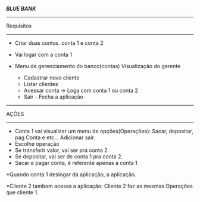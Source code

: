 *********************BLUE BANK*********************

**************************************
Requisitos
**************************************
- Criar duas contas. conta 1 e conta 2

- Vai logar com a conta 1

- Menu de gerenciamento do banco(contas) Visualização do gerente
    * Cadastrar novo cliente
    * Listar clientes
    * Acessar conta -> Loga com conta 1 ou conta 2
    * Sair - Fecha a aplicação

**************************************
AÇÕES
**************************************
- Conta 1 vai visualizar um menu de opções(Operações): Sacar, depositar, pag Conta e etc... Adicionar sair.
- Escolhe operação
- Se transferir valor, vai ser pra conta 2.
- Se depositar, vai ser de conta 1 pra conta 2.
- Sacar e pagar conta, é referente apenas a conta 1

*Quando conta 1 deslogar da aplicação, a aplicação.

*Cliente 2 tambem acessa a aplicação: Cliente 2 faz as mesmas Operações que cliente 1.

